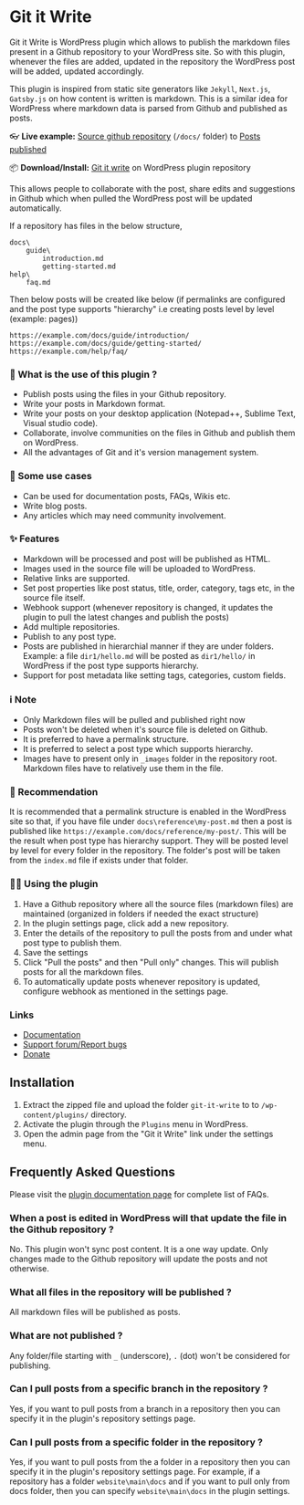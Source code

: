 # Git it Write

Git it Write is WordPress plugin which allows to publish the markdown files present in a Github repository to your WordPress site. So with this plugin, whenever the files are added, updated in the repository the WordPress post will be added, updated accordingly.

This plugin is inspired from static site generators like `Jekyll`, `Next.js`, `Gatsby.js` on how content is written is markdown. This is a similar idea for WordPress where markdown data is parsed from Github and published as posts.

👓 **Live example:** [Source github repository](https://github.com/vaakash/aakash-web) (`/docs/` folder) to [Posts published](https://www.aakashweb.com/docs/)

📦 **Download/Install:** [Git it write](https://wordpress.org/plugins/git-it-write/) on WordPress plugin repository

This allows people to collaborate with the post, share edits and suggestions in Github which when pulled the WordPress post will be updated automatically.

If a repository has files in the below structure,

    docs\
        guide\
            introduction.md
            getting-started.md
    help\
        faq.md

Then below posts will be created like below (if permalinks are configured and the post type supports "hierarchy" i.e creating posts level by level (example: pages))

    https://example.com/docs/guide/introduction/
    https://example.com/docs/guide/getting-started/
    https://example.com/help/faq/

### 🎲 What is the use of this plugin ?

* Publish posts using the files in your Github repository.
* Write your posts in Markdown format.
* Write your posts on your desktop application (Notepad++, Sublime Text, Visual studio code).
* Collaborate, involve communities on the files in Github and publish them on WordPress.
* All the advantages of Git and it's version management system.

### 🚀 Some use cases

* Can be used for documentation posts, FAQs, Wikis etc.
* Write blog posts.
* Any articles which may need community involvement.

### ✨ Features

* Markdown will be processed and post will be published as HTML.
* Images used in the source file will be uploaded to WordPress.
* Relative links are supported.
* Set post properties like post status, title, order, category, tags etc, in the source file itself.
* Webhook support (whenever repository is changed, it updates the plugin to pull the latest changes and publish the posts)
* Add multiple repositories.
* Publish to any post type.
* Posts are published in hierarchial manner if they are under folders. Example: a file `dir1/hello.md` will be posted as `dir1/hello/` in WordPress if the post type supports hierarchy.
* Support for post metadata like setting tags, categories, custom fields.

### ℹ Note

* Only Markdown files will be pulled and published right now
* Posts won't be deleted when it's source file is deleted on Github.
* It is preferred to have a permalink structure.
* It is preferred to select a post type which supports hierarchy.
* Images have to present only in `_images` folder in the repository root. Markdown files have to relatively use them in the file.

### 🥗 Recommendation

It is recommended that a permalink structure is enabled in the WordPress site so that, if you have file under `docs\reference\my-post.md` then a post is published like `https://example.com/docs/reference/my-post/`. This will be the result when post type has hierarchy support. They will be posted level by level for every folder in the repository. The folder's post will be taken from the `index.md` file if exists under that folder.

### 🏃‍♂️ Using the plugin

1. Have a Github repository where all the source files (markdown files) are maintained (organized in folders if needed the exact structure)
1. In the plugin settings page, click add a new repository.
1. Enter the details of the repository to pull the posts from and under what post type to publish them.
1. Save the settings
1. Click "Pull the posts" and then "Pull only" changes. This will publish posts for all the markdown files.
1. To automatically update posts whenever repository is updated, configure webhook as mentioned in the settings page.

### Links

* [Documentation](https://www.aakashweb.com/docs/git-it-write/)
* [Support forum/Report bugs](https://www.aakashweb.com/forum/)
* [Donate](https://www.paypal.me/vaakash/)


## Installation

1. Extract the zipped file and upload the folder `git-it-write` to to `/wp-content/plugins/` directory.
1. Activate the plugin through the `Plugins` menu in WordPress.
1. Open the admin page from the "Git it Write" link under the settings menu.



## Frequently Asked Questions

Please visit the [plugin documentation page](https://www.aakashweb.com/docs/git-it-write/) for complete list of FAQs.

### When a post is edited in WordPress will that update the file in the Github repository ?

No. This plugin won't sync post content. It is a one way update. Only changes made to the Github repository will update the posts and not otherwise.

### What all files in the repository will be published ?

All markdown files will be published as posts.

### What are not published ?

Any folder/file starting with `_` (underscore), `.` (dot) won't be considered for publishing.

### Can I pull posts from a specific branch in the repository ?

Yes, if you want to pull posts from a branch in a repository then you can specify it in the plugin's repository settings page.

### Can I pull posts from a specific folder in the repository ?

Yes, if you want to pull posts from the a folder in a repository then you can specify it in the plugin's repository settings page. For example, if a repository has a folder `website\main\docs` and if you want to pull only from docs folder, then you can specify `website\main\docs` in the plugin settings.
